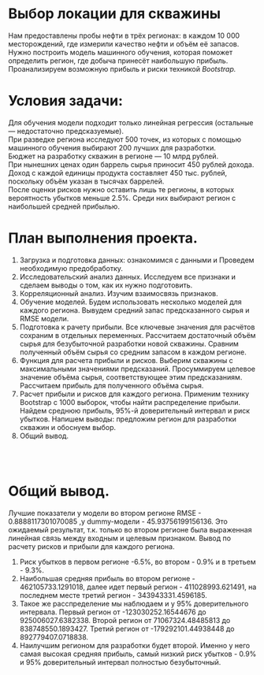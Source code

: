 # Выбор локации для скважины
Нам предоставлены пробы нефти в трёх регионах: в каждом 10 000 месторождений, где измерили качество нефти и объём её запасов. Нужно построить модель машинного обучения, которая поможет определить регион, где добыча принесёт наибольшую прибыль. Проанализируем возможную прибыль и риски техникой *Bootstrap.*
# Условия задачи:
Для обучения модели подходит только линейная регрессия (остальные — недостаточно предсказуемые).<br>
При разведке региона исследуют 500 точек, из которых с помощью машинного обучения выбирают 200 лучших для разработки.<br>
Бюджет на разработку скважин в регионе — 10 млрд рублей.<br>
При нынешних ценах один баррель сырья приносит 450 рублей дохода. Доход с каждой единицы продукта составляет 450 тыс. рублей, поскольку объём указан в тысячах баррелей.<br>
После оценки рисков нужно оставить лишь те регионы, в которых вероятность убытков меньше 2.5%. Среди них выбирают регион с наибольшей средней прибылью.<br>
# План выполнения проекта.

1. Загрузка и подготовка данных: ознакомимся с данными и Проведем необходимую предобработку.
2. Исследовательский анализ данных. Исследуем все признаки и сделаем выводы о том, как их нужно подготовить.
3. Корреляционный анализ. Изучим взаимосвязь признаков.
4. Обучение моделей. Будем использовать несколько моделей для каждого региона. Вывудем средний запас предсказанного сырья и RMSE модели.
5. Подготовка к рачету прибыли. Все ключевые значения для расчётов сохраним в отдельных переменных. Рассчитаем достаточный объём сырья для безубыточной разработки новой скважины. Сравним полученный объём сырья со средним запасом в каждом регионе. 
6. Функция для расчета прибыли и рисков. Выберим скважины с максимальными значениями предсказаний.  Просуммируем целевое значение объёма сырья, соответствующее этим предсказаниям. Рассчитаем прибыль для полученного объёма сырья.
7. Расчет прибыли и рисков для каждого региона. Применим технику Bootstrap с 1000 выборок, чтобы найти распределение прибыли. Найдем среднюю прибыль, 95%-й доверительный интервал и риск убытков. Напишем выводы: предложим регион для разработки скважин и обоснуем выбор.
8. Общий вывод.
<br>
<br>

# Общий вывод.
Лучшие показатели у модели во втором регионе RMSE - 0.8888117301070085 ,у dummy-модели - 45.93756199156136. Это ожидаемый результат, т.к. только во втором регионе была выраженная линейная связь между входным и целевым признаком.
Вывод по расчету рисков и прибыли для каждого региона.<br>
1) Риск убытков в первом регионе -6.5%, во втором - 0.9% и в третьем - 9.3%.<br>
2) Наибольшая средняя прибыль во втором регионе - 462105733.1291018, далее идет первый регион - 411028993.621491, на последнем месте третий регион - 343943331.4596185.<br>
3) Такое же расспределение мы наблюдаем и у 95% доверительного интервала. Первый регион от -123030252.16544676 до 925006027.6382338. Второй регион от 71067324.48485813 до 838748550.1893427. Третий регион от -179292101.44938448 до 892779407.0718838.<br>
4) Наилучшим регионом для разработки будет второй. Именно у него самая высокая средняя прибыль, самый низкий риск убытков - 0.9% и 95% доверительный интервал полностью безубыточный.

